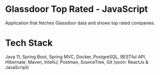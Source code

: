 # Glassdoor Top Rated - JavaScript
Application that fetches Glassdoor data and shows top rated companies.

# Tech Stack 
Java 11, Spring Boot, Spring MVC, Docker, PostgreSQL, RESTful API, Hibernate, Maven, IntelliJ, Postman, SourceTree, Git (soon: ReactJs & JavaScript)